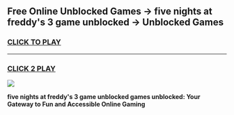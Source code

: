 
## Free Online Unblocked Games → five nights at freddy's 3 game unblocked → Unblocked Games
<h3>
<a href="https://premium.freeplayer.one?title=five_nights_at_freddy's_3_game_unblocked&ref=21F">CLICK TO PLAY</a></h3>
<hr>

<h3>
<a href="https://premium.freeplayer.one?title=five_nights_at_freddy's_3_game_unblocked&ref=21F">CLICK 2 PLAY</a>
  
</h3>

<a href="https://premium.freeplayer.one?title=five_nights_at_freddy's_3_game_unblocked&ref=21F/"><img src="https://clearcache.store/games.png"></a>


**five nights at freddy's 3 game unblocked games unblocked: Your Gateway to Fun and Accessible Online Gaming**
